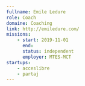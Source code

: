```yaml
---
fullname: Emile Ledure
role: Coach
domaine: Coaching
link: http://emiledure.com/
missions:
    - start: 2019-11-01
      end:
      status: independent
      employer: MTES-MCT
startups:
    - acceslibre
    - partaj
---
```

